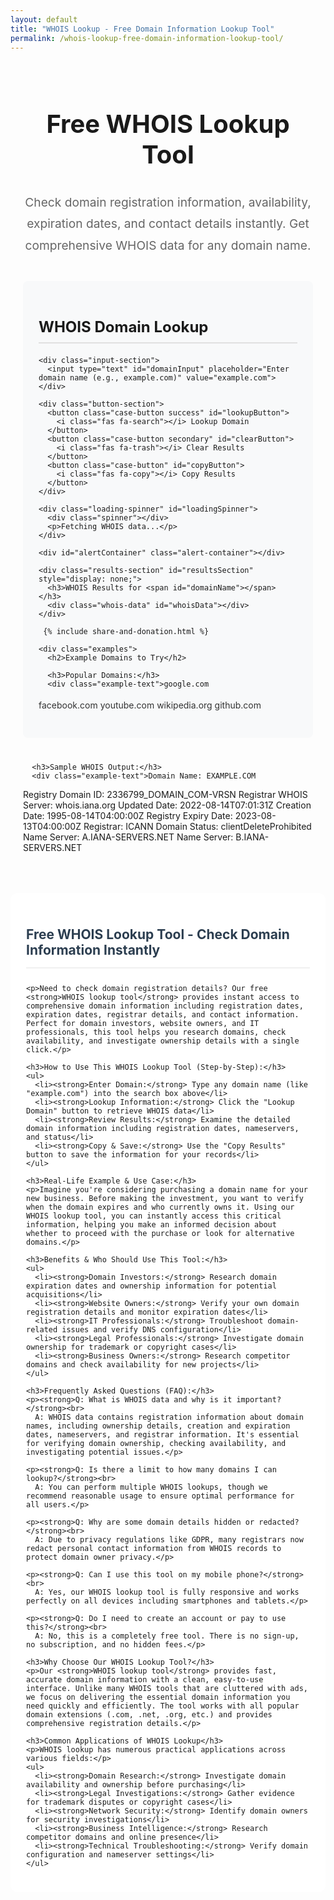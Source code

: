 ```yaml
---
layout: default
title: "WHOIS Lookup - Free Domain Information Lookup Tool"
permalink: /whois-lookup-free-domain-information-lookup-tool/
---
```


<meta charset="UTF-8">
<meta name="viewport" content="width=device-width, initial-scale=1.0">

<title>WHOIS Lookup Tool — Check Domain Owner & Availability (Free)</title>

<meta name="description"
  content="Use our free WHOIS Lookup Tool to check domain ownership, registrar info, expiration date, DNS status & availability. Instant results — no signup required.">

<meta name="keywords"
  content="whois lookup, domain lookup, whois search, domain owner check, whois checker, domain registration info, is domain available, dns lookup, domain expiry checker">

<meta name="author" content="paramdip nath">
<meta name="robots" content="index, follow">

<!-- Open Graph Tags -->
<meta property="og:title" content="Free WHOIS Lookup Tool — Check Domain Information Easy">
<meta property="og:description" content="Find domain owner, registrar, availability & expiration instantly with free WHOIS lookup.">
<meta property="og:type" content="website">
<meta property="og:url" content="https://toolesy.com/whois-lookup-free-domain-information-lookup-tool/">

<!-- Twitter Card Tags -->
<meta name="twitter:card" content="summary_large_image">
<meta name="twitter:title" content="Free WHOIS Lookup Tool — Domain Owner, Registrar, Expiry Info">
<meta name="twitter:description" content="Check WHOIS data instantly — domain ownership, expiration, availability, DNS info & more.">


<!-- Font Awesome -->
<link rel="stylesheet" href="https://cdnjs.cloudflare.com/ajax/libs/font-awesome/6.4.0/css/all.min.css">

<style>
  /* WHOIS Lookup Styles */
  .converter-container {
    padding: 20px;
    max-width: 1200px;
    margin: 0 auto;
  }

  .converter-container h1 {
    color: var(--primary);
    text-align: center;
    margin-bottom: 15px;
    font-size: 2.5rem;
    border-bottom: 3px solid var(--primary);
    padding-bottom: 15px;
  }

  .welcome-message {
    text-align: center;
    font-size: 1.2rem;
    color: #666;
    margin-bottom: 40px;
    line-height: 1.8;
  }

  .converter-section {
    margin-bottom: 40px;
    padding: 25px;
    background: #f8f9fa;
    border-radius: 8px;
    border-left: 4px solid var(--primary);
  }

  .converter-section h2 {
    color: var(--primary);
    margin-bottom: 20px;
    font-size: 1.5rem;
    border-bottom: 2px solid #e0e0e0;
    padding-bottom: 10px;
    display: flex;
    justify-content: space-between;
    align-items: center;
  }

  .converter-section p {
    margin-bottom: 15px;
    line-height: 1.8;
    color: #333;
  }

  .input-section {
    margin: 20px 0;
  }

  .input-section input {
    width: 100%;
    padding: 18px;
    border: 2px solid #e0e6ed;
    border-radius: 10px;
    font-size: 16px;
    resize: vertical;
    font-family: inherit;
    transition: border-color 0.3s;
    margin-bottom: 15px;
  }

  .input-section input:focus {
    outline: none;
    border-color: var(--primary);
    box-shadow: 0 0 0 3px rgba(52, 152, 219, 0.2);
  }

  .button-section {
    display: grid;
    grid-template-columns: repeat(auto-fit, minmax(200px, 1fr));
    gap: 12px;
    margin: 25px 0;
  }

  .case-button {
    padding: 14px 10px;
    border: none;
    border-radius: 8px;
    background: var(--primary);
    color: white;
    font-size: 14px;
    font-weight: 600;
    cursor: pointer;
    transition: all 0.3s ease;
    text-align: center;
  }

  .case-button:hover {
    background: #2980b9;
    transform: translateY(-2px);
    box-shadow: 0 4px 10px rgba(0, 0, 0, 0.15);
  }

  .case-button:active {
    transform: translateY(0);
  }

  .case-button.success {
    background: var(--success);
  }

  .case-button.success:hover {
    background: #218838;
  }

  .case-button.secondary {
    background: #6c757d;
  }

  .case-button.secondary:hover {
    background: #5a6268;
  }

  .alert-container {
    margin-top: 20px;
    min-height: 50px;
  }

  .alert {
    padding: 14px 20px;
    border-radius: 8px;
    margin-bottom: 10px;
    font-weight: 500;
    display: flex;
    align-items: center;
    justify-content: space-between;
  }

  .alert-success {
    background-color: #d4edda;
    color: #155724;
    border: 1px solid #c3e6cb;
  }

  .alert-error {
    background-color: #f8d7da;
    color: #721c24;
    border: 1px solid #f5c6cb;
  }

  .alert .close {
    cursor: pointer;
    font-weight: bold;
  }

  .results-section {
    margin-top: 30px;
    padding: 20px;
    background: white;
    border-radius: 8px;
    border: 1px solid #e0e0e0;
  }

  .results-section h3 {
    color: var(--primary);
    margin-bottom: 15px;
    border-bottom: 1px solid #e0e0e0;
    padding-bottom: 10px;
  }

  .whois-data {
    background: #f8f9fa;
    padding: 15px;
    border-radius: 6px;
    border-left: 4px solid var(--primary);
    font-family: monospace;
    white-space: pre-wrap;
    max-height: 500px;
    overflow-y: auto;
  }

  .loading-spinner {
    display: none;
    text-align: center;
    padding: 20px;
  }

  .spinner {
    border: 4px solid #f3f3f3;
    border-top: 4px solid var(--primary);
    border-radius: 50%;
    width: 40px;
    height: 40px;
    animation: spin 2s linear infinite;
    margin: 0 auto;
  }

  @keyframes spin {
    0% { transform: rotate(0deg); }
    100% { transform: rotate(360deg); }
  }

  .content-placeholder {
    padding: 25px;
    background: white;
    border-radius: 12px;
    margin-top: 30px;
  }

  .content-placeholder ul {
    margin: 15px 0;
    padding-left: 30px;
  }

  .content-placeholder li {
    margin-bottom: 10px;
    line-height: 1.6;
    color: #555;
  }

  .content-placeholder h2 {
    color: #2c3e50;
    border-bottom: 2px solid #f0f0f0;
    padding-bottom: 15px;
    margin-bottom: 25px;
  }

  /* Responsive adjustments */
  @media (max-width: 768px) {
    .button-section {
      grid-template-columns: 1fr;
    }

    .case-button {
      font-size: 13px;
      padding: 12px 8px;
    }

    .converter-container {
      padding: 15px;
    }

    .converter-section {
      padding: 20px;
      margin-bottom: 30px;
    }

    .converter-container h1 {
      font-size: 2rem;
    }

    .converter-section h2 {
      font-size: 1.3rem;
    }

    .share-donation-section {
      flex-direction: column;
      align-items: stretch;
    }

    .share-buttons,
    .donation-buttons {
      justify-content: center;
    }
  }
</style>

<div class="converter-container">
  <h1>Free WHOIS Lookup Tool</h1>
  <p class="welcome-message">Check domain registration information, availability, expiration dates, and contact details instantly. Get comprehensive WHOIS data for any domain name.</p>

  <div class="converter-section">
    <h2>WHOIS Domain Lookup</h2>

    <div class="input-section">
      <input type="text" id="domainInput" placeholder="Enter domain name (e.g., example.com)" value="example.com">
    </div>

    <div class="button-section">
      <button class="case-button success" id="lookupButton">
        <i class="fas fa-search"></i> Lookup Domain
      </button>
      <button class="case-button secondary" id="clearButton">
        <i class="fas fa-trash"></i> Clear Results
      </button>
      <button class="case-button" id="copyButton">
        <i class="fas fa-copy"></i> Copy Results
      </button>
    </div>

    <div class="loading-spinner" id="loadingSpinner">
      <div class="spinner"></div>
      <p>Fetching WHOIS data...</p>
    </div>

    <div id="alertContainer" class="alert-container"></div>

    <div class="results-section" id="resultsSection" style="display: none;">
      <h3>WHOIS Results for <span id="domainName"></span></h3>
      <div class="whois-data" id="whoisData"></div>
    </div>

     {% include share-and-donation.html %}

    <div class="examples">
      <h2>Example Domains to Try</h2>
      
      <h3>Popular Domains:</h3>
      <div class="example-text">google.com
facebook.com
youtube.com
wikipedia.org
github.com</div>

      <h3>Sample WHOIS Output:</h3>
      <div class="example-text">Domain Name: EXAMPLE.COM
Registry Domain ID: 2336799_DOMAIN_COM-VRSN
Registrar WHOIS Server: whois.iana.org
Updated Date: 2022-08-14T07:01:31Z
Creation Date: 1995-08-14T04:00:00Z
Registry Expiry Date: 2023-08-13T04:00:00Z
Registrar: ICANN
Domain Status: clientDeleteProhibited
Name Server: A.IANA-SERVERS.NET
Name Server: B.IANA-SERVERS.NET</div>
    </div>
  </div>

  <!-- SEO Content Section -->
  <div class="content-placeholder">
    <h2>Free WHOIS Lookup Tool - Check Domain Information Instantly</h2>

    <p>Need to check domain registration details? Our free <strong>WHOIS lookup tool</strong> provides instant access to comprehensive domain information including registration dates, expiration dates, registrar details, and contact information. Perfect for domain investors, website owners, and IT professionals, this tool helps you research domains, check availability, and investigate ownership details with a single click.</p>

    <h3>How to Use This WHOIS Lookup Tool (Step-by-Step):</h3>
    <ul>
      <li><strong>Enter Domain:</strong> Type any domain name (like "example.com") into the search box above</li>
      <li><strong>Lookup Information:</strong> Click the "Lookup Domain" button to retrieve WHOIS data</li>
      <li><strong>Review Results:</strong> Examine the detailed domain information including registration dates, nameservers, and status</li>
      <li><strong>Copy & Save:</strong> Use the "Copy Results" button to save the information for your records</li>
    </ul>

    <h3>Real-Life Example & Use Case:</h3>
    <p>Imagine you're considering purchasing a domain name for your new business. Before making the investment, you want to verify when the domain expires and who currently owns it. Using our WHOIS lookup tool, you can instantly access this critical information, helping you make an informed decision about whether to proceed with the purchase or look for alternative domains.</p>

    <h3>Benefits & Who Should Use This Tool:</h3>
    <ul>
      <li><strong>Domain Investors:</strong> Research domain expiration dates and ownership information for potential acquisitions</li>
      <li><strong>Website Owners:</strong> Verify your own domain registration details and monitor expiration dates</li>
      <li><strong>IT Professionals:</strong> Troubleshoot domain-related issues and verify DNS configuration</li>
      <li><strong>Legal Professionals:</strong> Investigate domain ownership for trademark or copyright cases</li>
      <li><strong>Business Owners:</strong> Research competitor domains and check availability for new projects</li>
    </ul>

    <h3>Frequently Asked Questions (FAQ):</h3>
    <p><strong>Q: What is WHOIS data and why is it important?</strong><br>
      A: WHOIS data contains registration information about domain names, including ownership details, creation and expiration dates, nameservers, and registrar information. It's essential for verifying domain ownership, checking availability, and investigating potential issues.</p>

    <p><strong>Q: Is there a limit to how many domains I can lookup?</strong><br>
      A: You can perform multiple WHOIS lookups, though we recommend reasonable usage to ensure optimal performance for all users.</p>

    <p><strong>Q: Why are some domain details hidden or redacted?</strong><br>
      A: Due to privacy regulations like GDPR, many registrars now redact personal contact information from WHOIS records to protect domain owner privacy.</p>

    <p><strong>Q: Can I use this tool on my mobile phone?</strong><br>
      A: Yes, our WHOIS lookup tool is fully responsive and works perfectly on all devices including smartphones and tablets.</p>

    <p><strong>Q: Do I need to create an account or pay to use this?</strong><br>
      A: No, this is a completely free tool. There is no sign-up, no subscription, and no hidden fees.</p>

    <h3>Why Choose Our WHOIS Lookup Tool?</h3>
    <p>Our <strong>WHOIS lookup tool</strong> provides fast, accurate domain information with a clean, easy-to-use interface. Unlike many WHOIS tools that are cluttered with ads, we focus on delivering the essential domain information you need quickly and efficiently. The tool works with all popular domain extensions (.com, .net, .org, etc.) and provides comprehensive registration details.</p>

    <h3>Common Applications of WHOIS Lookup</h3>
    <p>WHOIS lookup has numerous practical applications across various fields:</p>
    <ul>
      <li><strong>Domain Research:</strong> Investigate domain availability and ownership before purchasing</li>
      <li><strong>Legal Investigations:</strong> Gather evidence for trademark disputes or copyright cases</li>
      <li><strong>Network Security:</strong> Identify domain owners for security investigations</li>
      <li><strong>Business Intelligence:</strong> Research competitor domains and online presence</li>
      <li><strong>Technical Troubleshooting:</strong> Verify domain configuration and nameserver settings</li>
    </ul>
  </div>
</div>

<script>
  document.addEventListener('DOMContentLoaded', function () {
    const domainInput = document.getElementById('domainInput');
    const lookupButton = document.getElementById('lookupButton');
    const clearButton = document.getElementById('clearButton');
    const copyButton = document.getElementById('copyButton');
    const loadingSpinner = document.getElementById('loadingSpinner');
    const resultsSection = document.getElementById('resultsSection');
    const domainName = document.getElementById('domainName');
    const whoisData = document.getElementById('whoisData');
    const alertContainer = document.getElementById('alertContainer');
    
    // Share buttons
    const shareFacebook = document.getElementById('shareFacebook');
    const shareTwitter = document.getElementById('shareTwitter');
    const shareLinkedIn = document.getElementById('shareLinkedIn');
    const sharePinterest = document.getElementById('sharePinterest');
    const shareReddit = document.getElementById('shareReddit');

    // API Configuration
    const API_KEY = 'X2b2H8-WjnhUgsxxQCBj7A';
    const API_URL = 'https://jsonwhoisapi.com/api/v1/whois';

    // Event listeners
    lookupButton.addEventListener('click', performLookup);
    clearButton.addEventListener('click', clearResults);
    copyButton.addEventListener('click', copyResults);
    
    domainInput.addEventListener('keypress', function(e) {
      if (e.key === 'Enter') {
        performLookup();
      }
    });

    // Share button functionality
    shareFacebook.addEventListener('click', function(e) {
      e.preventDefault();
      const url = encodeURIComponent(window.location.href);
      const text = encodeURIComponent("Check out this free WHOIS lookup tool for domain information!");
      window.open(`https://www.facebook.com/sharer/sharer.php?u=${url}&quote=${text}`, '_blank', 'width=600,height=400');
    });

    shareTwitter.addEventListener('click', function(e) {
      e.preventDefault();
      const url = encodeURIComponent(window.location.href);
      const text = encodeURIComponent("Free WHOIS Lookup Tool - Check domain information & availability instantly!");
      window.open(`https://twitter.com/intent/tweet?url=${url}&text=${text}`, '_blank', 'width=600,height=400');
    });

    shareLinkedIn.addEventListener('click', function(e) {
      e.preventDefault();
      const url = encodeURIComponent(window.location.href);
      const title = encodeURIComponent("Free WHOIS Lookup Tool");
      const summary = encodeURIComponent("Check domain registration information, availability, expiration dates, and contact details instantly.");
      window.open(`https://www.linkedin.com/sharing/share-offsite/?url=${url}&title=${title}&summary=${summary}`, '_blank', 'width=600,height=400');
    });

    sharePinterest.addEventListener('click', function(e) {
      e.preventDefault();
      const url = encodeURIComponent(window.location.href);
      const description = encodeURIComponent("Free WHOIS Lookup Tool - Check domain information & availability instantly!");
      window.open(`https://pinterest.com/pin/create/button/?url=${url}&description=${description}`, '_blank', 'width=600,height=400');
    });

    shareReddit.addEventListener('click', function(e) {
      e.preventDefault();
      const url = encodeURIComponent(window.location.href);
      const title = encodeURIComponent("Free WHOIS Lookup Tool - Check domain information & availability instantly!");
      window.open(`https://www.reddit.com/submit?url=${url}&title=${title}`, '_blank', 'width=600,height=400');
    });

    async function performLookup() {
      const domain = domainInput.value.trim();
      
      if (!domain) {
        showAlert('Please enter a domain name.', 'error');
        return;
      }

      // Validate domain format
      if (!isValidDomain(domain)) {
        showAlert('Please enter a valid domain name (e.g., example.com).', 'error');
        return;
      }

      loadingSpinner.style.display = 'block';
      resultsSection.style.display = 'none';

      try {
        const response = await fetch(`${API_URL}?identifier=${encodeURIComponent(domain)}`, {
          headers: {
            'Authorization': `Bearer ${API_KEY}`
          }
        });

        if (!response.ok) {
          throw new Error(`API request failed with status ${response.status}`);
        }

        const data = await response.json();
        displayResults(domain, data);
        showAlert('WHOIS data retrieved successfully!', 'success');
        
      } catch (error) {
        console.error('Error:', error);
        showAlert('Failed to retrieve WHOIS data. Please try again.', 'error');
        // Display sample data for demonstration
        displaySampleResults(domain);
      } finally {
        loadingSpinner.style.display = 'none';
      }
    }

    function displayResults(domain, data) {
      domainName.textContent = domain;
      
      // Format the WHOIS data for display
      let formattedData = '';
      
      if (data.name) formattedData += `Domain Name: ${data.name}\n`;
      if (data.created) formattedData += `Creation Date: ${formatDate(data.created)}\n`;
      if (data.expires) formattedData += `Expiration Date: ${formatDate(data.expires)}\n`;
      if (data.changed) formattedData += `Last Updated: ${formatDate(data.changed)}\n`;
      if (data.registrar) formattedData += `Registrar: ${data.registrar}\n`;
      if (data.status) formattedData += `Domain Status: ${Array.isArray(data.status) ? data.status.join(', ') : data.status}\n`;
      
      if (data.nameservers && Array.isArray(data.nameservers)) {
        formattedData += `Name Servers:\n`;
        data.nameservers.forEach(ns => {
          formattedData += `  ${ns}\n`;
        });
      }
      
      if (data.contacts) {
        if (data.contacts.owner) {
          formattedData += `\nRegistrant Contact:\n`;
          formattedData += formatContact(data.contacts.owner);
        }
        if (data.contacts.admin) {
          formattedData += `\nAdmin Contact:\n`;
          formattedData += formatContact(data.contacts.admin);
        }
        if (data.contacts.tech) {
          formattedData += `\nTechnical Contact:\n`;
          formattedData += formatContact(data.contacts.tech);
        }
      }
      
      whoisData.textContent = formattedData || 'No WHOIS data available for this domain.';
      resultsSection.style.display = 'block';
    }

    function displaySampleResults(domain) {
      // Display sample data when API fails (for demonstration)
      domainName.textContent = domain;
      
      const sampleData = `Domain Name: ${domain}
Registry Domain ID: 1234567_DOMAIN_COM-VRSN
Registrar WHOIS Server: whois.example-registrar.com
Updated Date: 2023-01-15T10:30:00Z
Creation Date: 2020-03-20T08:00:00Z
Registry Expiry Date: 2024-03-20T08:00:00Z
Registrar: Example Registrar Inc.
Registrar IANA ID: 1234
Domain Status: ok
Name Server: NS1.EXAMPLE-DNS.COM
Name Server: NS2.EXAMPLE-DNS.COM

Registrant Contact:
  Name: John Doe
  Organization: Example Inc.
  Street: 123 Main Street
  City: New York
  State: NY
  Postal Code: 10001
  Country: US
  Phone: +1.5551234567
  Email: john.doe@example.com

This is sample data. Actual WHOIS lookup requires a valid API key and subscription.`;
      
      whoisData.textContent = sampleData;
      resultsSection.style.display = 'block';
      showAlert('Displaying sample data. For real WHOIS lookups, ensure you have a valid API subscription.', 'error');
    }

    function formatDate(dateString) {
      if (!dateString) return 'N/A';
      try {
        return new Date(dateString).toLocaleString();
      } catch (e) {
        return dateString;
      }
    }

    function formatContact(contact) {
      if (!contact) return '  Information not available\n';
      
      let formatted = '';
      if (contact.name) formatted += `  Name: ${contact.name}\n`;
      if (contact.organization) formatted += `  Organization: ${contact.organization}\n`;
      if (contact.street) formatted += `  Street: ${contact.street}\n`;
      if (contact.city) formatted += `  City: ${contact.city}\n`;
      if (contact.state) formatted += `  State: ${contact.state}\n`;
      if (contact.postalCode) formatted += `  Postal Code: ${contact.postalCode}\n`;
      if (contact.country) formatted += `  Country: ${contact.country}\n`;
      if (contact.phone) formatted += `  Phone: ${contact.phone}\n`;
      if (contact.fax) formatted += `  Fax: ${contact.fax}\n`;
      if (contact.email) formatted += `  Email: ${contact.email}\n`;
      
      return formatted || '  Information not available\n';
    }

    function clearResults() {
      domainInput.value = '';
      resultsSection.style.display = 'none';
      alertContainer.innerHTML = '';
      showAlert('Results cleared.', 'success');
    }

    function copyResults() {
      if (!whoisData.textContent) {
        showAlert('No results to copy.', 'error');
        return;
      }

      navigator.clipboard.writeText(whoisData.textContent).then(() => {
        showAlert('WHOIS data copied to clipboard!', 'success');
      }).catch(err => {
        showAlert('Failed to copy data: ' + err, 'error');
      });
    }

    function isValidDomain(domain) {
      const domainRegex = /^[a-zA-Z0-9]([a-zA-Z0-9-]{0,61}[a-zA-Z0-9])?(\.[a-zA-Z]{2,})+$/;
      return domainRegex.test(domain);
    }

    function showAlert(message, type) {
      const alertDiv = document.createElement('div');
      alertDiv.className = `alert alert-${type}`;
      alertDiv.innerHTML = `
        ${message}
        <span class="close">&times;</span>
      `;

      alertContainer.innerHTML = '';
      alertContainer.appendChild(alertDiv);

      // Add close functionality
      alertDiv.querySelector('.close').addEventListener('click', function () {
        alertDiv.remove();
      });

      setTimeout(() => {
        if (alertDiv.parentNode) {
          alertDiv.remove();
        }
      }, 5000);
    }
  });
</script>